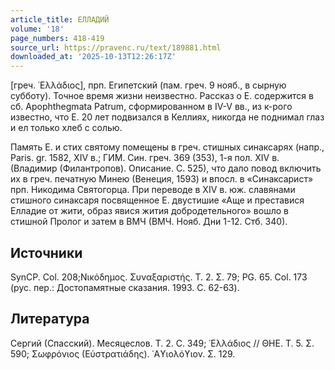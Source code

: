 ```yaml
---
article_title: ЕЛЛАДИЙ
volume: '18'
page_numbers: 418-419
source_url: https://pravenc.ru/text/189881.html
downloaded_at: '2025-10-13T12:26:17Z'
---
```


[греч. ῾Ελλάδιος], прп. Египетский (пам. греч. 9 нояб., в сырную субботу). Точное время жизни неизвестно. Рассказ о Е. содержится в сб. Apophthegmata Patrum, сформированном в IV-V вв., из к-рого известно, что Е. 20 лет подвизался в Келлиях, никогда не поднимал глаз и ел только хлеб с солью.

Память Е. и стих святому помещены в греч. стишных синаксарях (напр., Paris. gr. 1582, XIV в.; ГИМ. Син. греч. 369 (353), 1-я пол. XIV в. (Владимир (Филантропов). Описание. С. 525), что дало повод включить их в греч. печатную Минею (Венеция, 1593) и впосл. в «Синаксарист» прп. Никодима Святогорца. При переводе в XIV в. юж. славянами стишного синаксаря посвященное Е. двустишие «Аще и преставися Елладие от жити, образ явися жития добродетельного» вошло в стишной Пролог и затем в ВМЧ (ВМЧ. Нояб. Дни 1-12. Стб. 340).

## Источники

SynCP. Col. 208;Νικόδημος. Συναξαριστής. Τ. 2. Σ. 79; PG. 65. Col. 173 (рус. пер.: Достопамятные сказания. 1993. С. 62-63).

## Литература

Сергий (Спасский). Месяцеслов. Т. 2. С. 349; ῾Ελλάδιος // ΘΗΕ. Τ. 5. Σ. 590; Σωφρόνιος (Εὐστρατιάδης). ῾Αϒιολόϒιον. Σ. 129.
